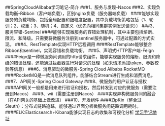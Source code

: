 ##SpringCloudAlibaba学习笔记-简介
###1、服务与发现-Nacos
###2、实现负载均衡-Ribbon（客户端负载），区别nginx负载（服务器端负载）
####能够实现服务的负载均衡、包括全局配置和细粒度配置，其中负载均衡策略包括（1、轮训；2、权重；3、随机；4、自定义（优先向相同集群实例发送请求））
###3、服务容错-Sentinel
####能够实现微服务的容错处理机制，其中主要包括熔断、限流、和降级。只需要将微服务注册到sentinel服务器中，可通过配置的方式实现。
###4、RestTemplate实现HTTP远程调用
####RestTemplate能够整合Ribbon和sentinel，实现容错和负载均衡。
###5、声明式HTTP客户端-Feign
####Feign是一种微服务间调用的http请求组件，能够实现服务的熔断、限流和降级的错误处理，还能通过拦截器进行对请求的处理（如未请求添加token、参数校验等信息）
###6、消息驱动的微服务-Spring Cloud Alibaba RocketMQ
####RocketMQ是一款消息队列组件。能够结合Stream进行生成和消费消息。
###7、API网关-Spring Cloud Gateway
###8、微服务的用户认证与授权
####API网关一般都是用来进行验证和授权，然后转发到对应的微服务（需要注册到Nacos）
###9、wii（需要注册到Nacos）
####实现异构微服务间的融合（在API网关的基础上做改进）
###10、开发组件
####ZipKin（整合过Sleuth）：分布式链路追踪，能够通过界面分析微服务间链路调用耗时。
####ELK:Elasticsearch+Kibana能够实现日志的收集和可视化分析
[学习手记地址](https://www.imooc.com/t/1863086#Articl)